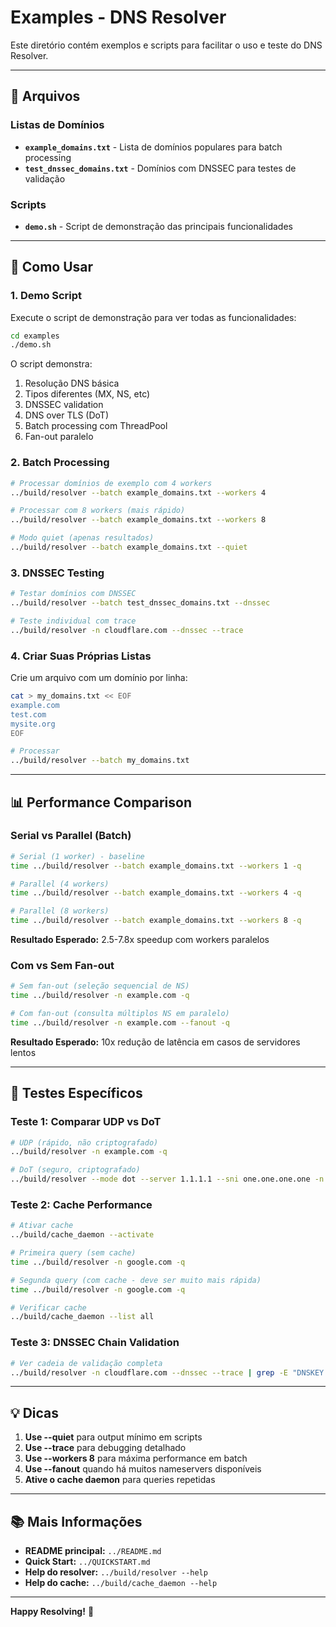 # Examples - DNS Resolver

Este diretório contém exemplos e scripts para facilitar o uso e teste do DNS Resolver.

---

## 📁 Arquivos

### Listas de Domínios

- **`example_domains.txt`** - Lista de domínios populares para batch processing
- **`test_dnssec_domains.txt`** - Domínios com DNSSEC para testes de validação

### Scripts

- **`demo.sh`** - Script de demonstração das principais funcionalidades

---

## 🚀 Como Usar

### 1. Demo Script

Execute o script de demonstração para ver todas as funcionalidades:

```bash
cd examples
./demo.sh
```

O script demonstra:
1. Resolução DNS básica
2. Tipos diferentes (MX, NS, etc)
3. DNSSEC validation
4. DNS over TLS (DoT)
5. Batch processing com ThreadPool
6. Fan-out paralelo

### 2. Batch Processing

```bash
# Processar domínios de exemplo com 4 workers
../build/resolver --batch example_domains.txt --workers 4

# Processar com 8 workers (mais rápido)
../build/resolver --batch example_domains.txt --workers 8

# Modo quiet (apenas resultados)
../build/resolver --batch example_domains.txt --quiet
```

### 3. DNSSEC Testing

```bash
# Testar domínios com DNSSEC
../build/resolver --batch test_dnssec_domains.txt --dnssec

# Teste individual com trace
../build/resolver -n cloudflare.com --dnssec --trace
```

### 4. Criar Suas Próprias Listas

Crie um arquivo com um domínio por linha:

```bash
cat > my_domains.txt << EOF
example.com
test.com
mysite.org
EOF

# Processar
../build/resolver --batch my_domains.txt
```

---

## 📊 Performance Comparison

### Serial vs Parallel (Batch)

```bash
# Serial (1 worker) - baseline
time ../build/resolver --batch example_domains.txt --workers 1 -q

# Parallel (4 workers)
time ../build/resolver --batch example_domains.txt --workers 4 -q

# Parallel (8 workers)
time ../build/resolver --batch example_domains.txt --workers 8 -q
```

**Resultado Esperado:** 2.5-7.8x speedup com workers paralelos

### Com vs Sem Fan-out

```bash
# Sem fan-out (seleção sequencial de NS)
time ../build/resolver -n example.com -q

# Com fan-out (consulta múltiplos NS em paralelo)
time ../build/resolver -n example.com --fanout -q
```

**Resultado Esperado:** 10x redução de latência em casos de servidores lentos

---

## 🧪 Testes Específicos

### Teste 1: Comparar UDP vs DoT

```bash
# UDP (rápido, não criptografado)
../build/resolver -n example.com -q

# DoT (seguro, criptografado)
../build/resolver --mode dot --server 1.1.1.1 --sni one.one.one.one -n example.com -q
```

### Teste 2: Cache Performance

```bash
# Ativar cache
../build/cache_daemon --activate

# Primeira query (sem cache)
time ../build/resolver -n google.com -q

# Segunda query (com cache - deve ser muito mais rápida)
time ../build/resolver -n google.com -q

# Verificar cache
../build/cache_daemon --list all
```

### Teste 3: DNSSEC Chain Validation

```bash
# Ver cadeia de validação completa
../build/resolver -n cloudflare.com --dnssec --trace | grep -E "DNSKEY|DS|RRSIG|Trust"
```

---

## 💡 Dicas

1. **Use --quiet** para output mínimo em scripts
2. **Use --trace** para debugging detalhado
3. **Use --workers 8** para máxima performance em batch
4. **Use --fanout** quando há muitos nameservers disponíveis
5. **Ative o cache daemon** para queries repetidas

---

## 📚 Mais Informações

- **README principal:** `../README.md`
- **Quick Start:** `../QUICKSTART.md`
- **Help do resolver:** `../build/resolver --help`
- **Help do cache:** `../build/cache_daemon --help`

---

**Happy Resolving!** 🚀

